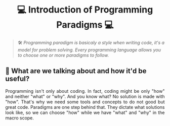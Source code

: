 # <h1 align="center"> 💻 Introduction of Programming Paradigms 💻 </h1>

> 🛠️ _Programming paradigm is basicaly a style when writing code, it's a model for problem solving. Every programming language allows you to choose one or more paradigms to follow._

## :pushpin: What are we talking about and how it'd be useful?

<p align="justify">
Programming isn't only about coding. In fact, coding might be only "how" and neither "what" or "why". And you know what? No solution is made with "how". That's why we need some tools and concepts to do not good but great code. Paradigms are one step behind that. They dictate what solutions look like, so we can choose "how" while we have "what" and "why" in the macro scope.
</p>
